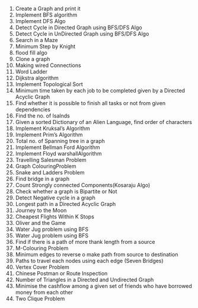 1. Create a Graph and print it
2. Implement BFS algorithm 
3. Implement DFS Algo 
4. Detect Cycle in Directed Graph using BFS/DFS Algo 
5. Detect Cycle in UnDirected Graph using BFS/DFS Algo 
6. Search in a Maze
7. Minimum Step by Knight
8. flood fill algo
9. Clone a graph
10. Making wired Connections
11. Word Ladder 
12. Dijkstra algorithm
13. Implement Topological Sort 
14. Minimum time taken by each job to be completed given by a Directed Acyclic Graph
15. Find whether it is possible to finish all tasks or not from given dependencies
16. Find the no. of Isalnds
17. Given a sorted Dictionary of an Alien Language, find order of characters
18. Implement Kruksal’s Algorithm
19. Implement Prim’s Algorithm
20. Total no. of Spanning tree in a graph
21. Implement Bellman Ford Algorithm
22. Implement Floyd warshallAlgorithm
23. Travelling Salesman Problem
24. Graph ColouringProblem
25. Snake and Ladders Problem
26. Find bridge in a graph
27. Count Strongly connected Components(Kosaraju Algo)
28. Check whether a graph is Bipartite or Not
29. Detect Negative cycle in a graph
30. Longest path in a Directed Acyclic Graph
31. Journey to the Moon
32. Cheapest Flights Within K Stops
33. Oliver and the Game
34. Water Jug problem using BFS
35. Water Jug problem using BFS
36. Find if there is a path of more thank length from a source
37. M-Colouring Problem
38. Minimum edges to reverse o make path from source to destination
39. Paths to travel each nodes using each edge (Seven Bridges)
40. Vertex Cover Problem
41. Chinese Postman or Route Inspection
42. Number of Triangles in a Directed and Undirected Graph
43. Minimise the cashflow among a given set of friends who have borrowed money from each other
44. Two Clique Problem